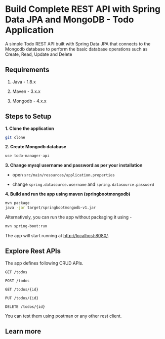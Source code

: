 # Build Complete REST API with Spring Data JPA and MongoDB - Todo Application
A simple Todo REST API built with Spring Data JPA that connects to the Mongodb database to perform the basic database operations such as Create, Read, Update and Delete

## Requirements

1. Java - 1.8.x

2. Maven - 3.x.x

3. Mongodb - 4.x.x

## Steps to Setup

**1. Clone the application**

```bash
git clone 
```

**2. Create Mongodb database**
```bash
use todo-manager-api
```

**3. Change mysql username and password as per your installation**

+ open `src/main/resources/application.properties`

+ change `spring.datasource.username` and `spring.datasource.password` 

**4. Build and run the app using maven (springbootmongodb)**

```bash
mvn package
java -jar target/springbootmongodb-v1.jar
```

Alternatively, you can run the app without packaging it using -

```bash
mvn spring-boot:run
```

The app will start running at <http://localhost:8080/>.

## Explore Rest APIs

The app defines following CRUD APIs.

    GET /todos
    
    POST /todos
    
    GET /todos/{id}
    
    PUT /todos/{id}
    
    DELETE /todos/{id}

You can test them using postman or any other rest client.

## Learn more
